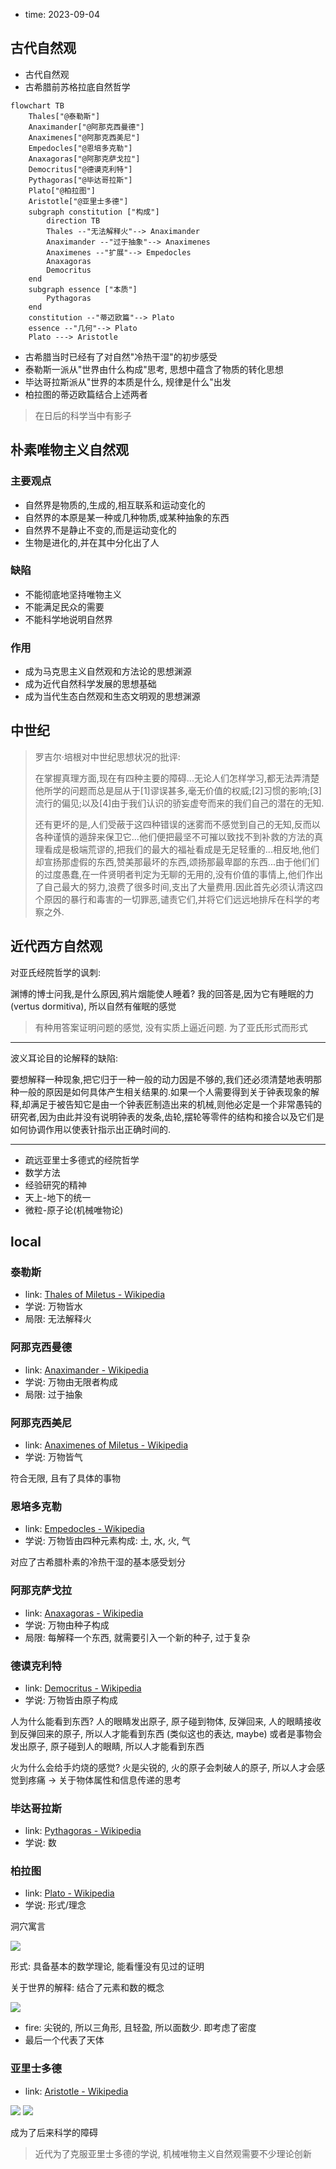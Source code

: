 - time: 2023-09-04

## 古代自然观

- 古代自然观
- 古希腊前苏格拉底自然哲学

```mermaid
flowchart TB
    Thales["@泰勒斯"]
    Anaximander["@阿那克西曼德"]
    Anaximenes["@阿那克西美尼"]
    Empedocles["@恩培多克勒"]
    Anaxagoras["@阿那克萨戈拉"]
    Democritus["@德谟克利特"]
    Pythagoras["@毕达哥拉斯"]
    Plato["@柏拉图"]
    Aristotle["@亚里士多德"]
    subgraph constitution ["构成"]
        direction TB
        Thales --"无法解释火"--> Anaximander
        Anaximander --"过于抽象"--> Anaximenes
        Anaximenes --"扩展"--> Empedocles
        Anaxagoras
        Democritus
    end
    subgraph essence ["本质"]
        Pythagoras
    end
    constitution --"蒂迈欧篇"--> Plato
    essence --"几何"--> Plato
    Plato ---> Aristotle
```

- 古希腊当时已经有了对自然"冷热干湿"的初步感受
- 泰勒斯一派从"世界由什么构成"思考, 思想中蕴含了物质的转化思想
- 毕达哥拉斯派从"世界的本质是什么, 规律是什么"出发
- 柏拉图的蒂迈欧篇结合上述两者

> 在日后的科学当中有影子

## 朴素唯物主义自然观

### 主要观点

- 自然界是物质的,生成的,相互联系和运动变化的
- 自然界的本原是某一种或几种物质,或某种抽象的东西
- 自然界不是静止不变的,而是运动变化的
- 生物是进化的,并在其中分化出了人

### 缺陷

- 不能彻底地坚持唯物主义
- 不能满足民众的需要
- 不能科学地说明自然界

### 作用

- 成为马克思主义自然观和方法论的思想渊源
- 成为近代自然科学发展的思想基础
- 成为当代生态白然观和生态文明观的思想渊源

## 中世纪

> 罗吉尔·培根对中世纪思想状况的批评:
>
> 在掌握真理方面,现在有四种主要的障碍...无论人们怎样学习,都无法弄清楚他所学的问题而总是屈从于[1]谬误甚多,毫无价值的权威;[2]习惯的影响;[3]流行的偏见;以及[4]由于我们认识的骄妄虚夸而来的我们自己的潜在的无知.
>
> 还有更坏的是,人们受蔽于这四种错误的迷雾而不感觉到自己的无知,反而以各种谨慎的遁辞来保卫它...他们便把最坚不可摧以致找不到补救的方法的真理看成是极端荒谬的,把我们的最大的福祉看成是无足轻重的...相反地,他们却宣扬那虚假的东西,赞美那最坏的东西,颂扬那最卑鄙的东西...由于他们们的过度愚蠢,在一件贤明者判定为无聊的无用的,没有价值的事情上,他们作出了自己最大的努力,浪费了很多时间,支出了大量费用.因此首先必须认清这四个原因的暴行和毒害的一切罪恶,谴责它们,并将它们远远地排斥在科学的考察之外.

## 近代西方自然观

对亚氏经院哲学的讽刺:

渊博的博士问我,是什么原因,鸦片烟能使人睡着? 我的回答是,因为它有睡眠的力(vertus dormitiva), 所以自然有催眠的感觉

> 有种用答案证明问题的感觉, 没有实质上逼近问题. 为了亚氏形式而形式

---

波义耳论目的论解释的缺陷:

要想解释一种现象,把它归于一种一般的动力因是不够的,我们还必须清楚地表明那种一般的原因是如何具体产生相关结果的.如果一个人需要得到关于钟表现象的解释,却满足于被告知它是由一个钟表匠制造出来的机械,则他必定是一个非常愚钝的研究者,因为由此并没有说明钟表的发条,齿轮,摆轮等零件的结构和接合以及它们是如何协调作用以使表针指示出正确时间的.

---

- 疏远亚里士多德式的经院哲学
- 数学方法
- 经验研究的精神
- 天上-地下的统一
- 微粒-原子论(机械唯物论)

## local

### 泰勒斯

<docs-expose>

- link: [Thales of Miletus - Wikipedia](https://en.wikipedia.org/wiki/Thales_of_Miletus)
- 学说: 万物皆水
- 局限: 无法解释火

</docs-expose>

### 阿那克西曼德

<docs-expose>

- link: [Anaximander - Wikipedia](https://en.wikipedia.org/wiki/Anaximander)
- 学说: 万物由无限者构成
- 局限: 过于抽象

</docs-expose>

### 阿那克西美尼

<docs-expose>

- link: [Anaximenes of Miletus - Wikipedia](https://en.wikipedia.org/wiki/Anaximenes_of_Miletus)
- 学说: 万物皆气

符合无限, 且有了具体的事物

</docs-expose>

### 恩培多克勒

<docs-expose>

- link: [Empedocles - Wikipedia](https://en.wikipedia.org/wiki/Empedocles)
- 学说: 万物皆由四种元素构成: 土, 水, 火, 气

对应了古希腊朴素的冷热干湿的基本感受划分

</docs-expose>

### 阿那克萨戈拉

<docs-expose>

- link: [Anaxagoras - Wikipedia](https://en.wikipedia.org/wiki/Anaxagoras)
- 学说: 万物由种子构成
- 局限: 每解释一个东西, 就需要引入一个新的种子, 过于复杂

</docs-expose>

### 德谟克利特

<docs-expose>

- link: [Democritus - Wikipedia](https://en.wikipedia.org/wiki/Democritus)
- 学说: 万物皆由原子构成

人为什么能看到东西? 人的眼睛发出原子, 原子碰到物体, 反弹回来, 人的眼睛接收到反弹回来的原子, 所以人才能看到东西 (类似这也的表达, maybe) 或者是事物会发出原子, 原子碰到人的眼睛, 所以人才能看到东西

火为什么会给手灼烧的感觉? 火是尖锐的, 火的原子会刺破人的原子, 所以人才会感觉到疼痛 -> 关于物体属性和信息传递的思考

</docs-expose>

### 毕达哥拉斯

<docs-expose>

- link: [Pythagoras - Wikipedia](https://en.wikipedia.org/wiki/Pythagoras)
- 学说: 数

</docs-expose>

### 柏拉图

<docs-expose>

- link: [Plato - Wikipedia](https://en.wikipedia.org/wiki/Plato)
- 学说: 形式/理念

洞穴寓言

![](assets/2023-09-05-09-13-57.png)

形式: 具备基本的数学理论, 能看懂没有见过的证明

关于世界的解释: 结合了元素和数的概念

![](assets/2023-09-05-09-14-11.png)

- fire: 尖锐的, 所以三角形, 且轻盈, 所以面数少. 即考虑了密度
- 最后一个代表了天体

</docs-expose>

### 亚里士多德

<docs-expose>

- link: [Aristotle - Wikipedia](https://en.wikipedia.org/wiki/Aristotle)

![](assets/2023-09-05-09-14-20.png)
![](assets/2023-09-05-09-14-37.png)

成为了后来科学的障碍

> 近代为了克服亚里士多德的学说, 机械唯物主义自然观需要不少理论创新

</docs-expose>
